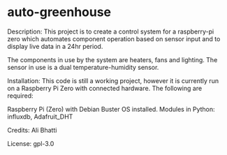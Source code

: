 # auto-greenhouse

Description:
This project is to create a control system for a raspberry-pi zero which automates component operation based on sensor input and to display live data in a 24hr period. 

The components in use by the system are heaters, fans and lighting. The sensor in use is a dual temperature-humidity sensor. 

Installation:
This code is still a working project, however it is currently run on a Raspberry Pi Zero with connected hardware. The following are required:

Raspberry Pi (Zero) with Debian Buster OS installed.  Modules in Python: influxdb, Adafruit_DHT 

Credits:
Ali Bhatti 

License:
gpl-3.0

